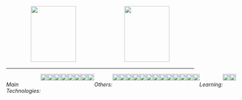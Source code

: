 <!--
**paulogobetti/paulogobetti** is a ✨ _special_ ✨ repository because its `README.md` (this file) appears on your GitHub profile.

Here are some ideas to get you started:

- 🔭 I’m currently working on ...
- 🌱 I’m currently learning ...
- 👯 I’m looking to collaborate on ...
- 🤔 I’m looking for help with ...
- 💬 Ask me about ...
- 📫 How to reach me: ...
- 😄 Pronouns: ...
- ⚡ Fun fact: ...
-->

<div align="center">
    <img src="https://github-readme-stats.vercel.app/api?username=paulogobetti&show_icons=true&include_all_commits=true&line_height=20&hide_border=true&theme=blue-green" width="49%" height="150">
    <img src="https://github-readme-stats.vercel.app/api/top-langs/?username=paulogobetti&layout=compact&theme=blue-green&hide_border=true" width="49%" height="150">
</div>

<hr>

<div style="display: flex;">
  <h6>Main Technologies:</h6>
  <img src="https://img.shields.io/static/v1?message=PHP&logo=php&labelColor=000&color=fd0&logoColor=white&label=%20" height="18">
  <img src="https://img.shields.io/static/v1?message=HTML&logo=html5&labelColor=000&color=fd0&logoColor=white&label=%20" height="18">
  <img src="https://img.shields.io/static/v1?message=CSS&logo=css3&labelColor=000&color=fd0&logoColor=white&label=%20" height="18">
  <img src="https://img.shields.io/static/v1?message=Bootstrap&logo=bootstrap&labelColor=000&color=fd0&logoColor=white&label=%20" height="18">
  <img src="https://img.shields.io/static/v1?message=JavaScript&logo=javascript&labelColor=000&color=fd0&logoColor=white&label=%20" height="18">
  <img src="https://img.shields.io/static/v1?message=Apache&logo=apache&labelColor=000&color=fd0&logoColor=white&label=%20" height="18">
  <img src="https://img.shields.io/static/v1?message=SQL&logo=mysql&labelColor=000&color=fd0&logoColor=white&label=%20" height="18">
  <img src="https://img.shields.io/static/v1?message=Git&logo=git&labelColor=000&color=fd0&logoColor=white&label=%20" height="18">

  <h6>Others:</h6>
  <img src="https://img.shields.io/static/v1?message=Composer&logo=composer&labelColor=000&color=fd0&logoColor=white&label=%20" height="18">
  <img src="https://img.shields.io/static/v1?message=AWS S3&logo=amazonaws&labelColor=000&color=fd0&logoColor=white&label=%20" height="18">
  <img src="https://img.shields.io/static/v1?message=Oracle Cloud A1&logo=oracle&labelColor=000&color=fd0&logoColor=white&label=%20" height="18">
  <img src="https://img.shields.io/static/v1?message=Linux&logo=linux&labelColor=000&color=fd0&logoColor=white&label=%20" height="18">
  <img src="https://img.shields.io/static/v1?message=Windows&logo=windows&labelColor=000&color=fd0&logoColor=white&label=%20" height="18">
  <img src="https://img.shields.io/static/v1?message=Ubuntu&logo=ubuntu&labelColor=000&color=fd0&logoColor=white&label=%20" height="18">
  <img src="https://img.shields.io/static/v1?message=WordPress&logo=wordpress&labelColor=000&color=fd0&logoColor=white&label=%20" height="18">
  <img src="https://img.shields.io/static/v1?message=WooCommerce&logo=woocommerce&labelColor=000&color=fd0&logoColor=white&label=%20" height="18">
  <img src="https://img.shields.io/static/v1?message=Photoshop&logo=adobephotoshop&labelColor=000&color=fd0&logoColor=white&label=%20" height="18">
  <img src="https://img.shields.io/static/v1?message=Illustrator&logo=adobeillustrator&labelColor=000&color=fd0&logoColor=white&label=%20" height="18">
  <img src="https://img.shields.io/static/v1?message=Blender&logo=blender&labelColor=000&color=fd0&logoColor=white&label=%20" height="18">
  <img src="https://img.shields.io/static/v1?message=Google Ads&logo=googleads&labelColor=000&color=fd0&logoColor=white&label=%20" height="18">
  <img src="https://img.shields.io/static/v1?message=Google Tag Manager&logo=googletagmanager&labelColor=000&color=fd0&logoColor=white&label=%20" height="18">

  <h6>Learning:</h6>
  <img src="https://img.shields.io/static/v1?message=Unity&logo=unity&labelColor=000&color=fd0&logoColor=white&label=%20" height="18">
  <img src="https://img.shields.io/static/v1?message=C%23&logo=csharp&labelColor=000&color=fd0&logoColor=white&label=%20" height="18">
</div>
